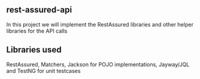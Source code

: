 
## rest-assured-api
In this project we will implement the RestAssured libraries and other helper libraries for the API calls

## Libraries used
RestAssured, Matchers, Jackson for POJO implementations, Jayway/JQL and TestNG for unit testcases   
    

